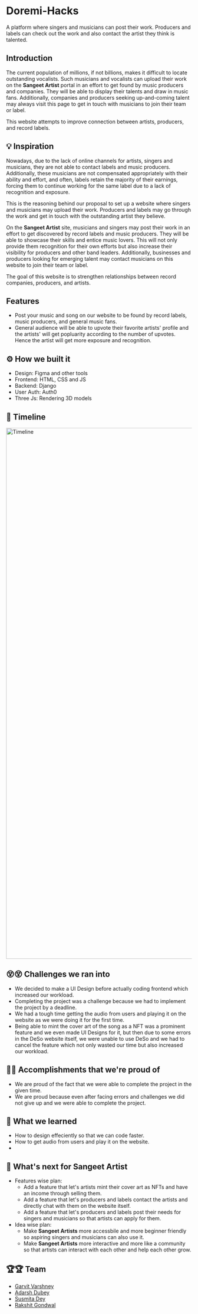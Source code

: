 # Doremi-Hacks
A platform where singers and musicians can post their work. Producers and labels can check out the work and also contact the artist they think is talented.

## Introduction

The current population of millions, if not billions, makes it difficult to locate outstanding vocalists. Such musicians and vocalists can upload their work on the **Sangeet Artist** portal in an effort to get found by music producers and companies. They will be able to display their talents and draw in music fans. Additionally, companies and producers seeking up-and-coming talent may always visit this page to get in touch with musicians to join their team or label.

This website attempts to improve connection between artists, producers, and record labels.

## 💡 Inspiration

Nowadays, due to the lack of online channels for artists, singers and musicians, they are not able to contact labels and music producers. Additionally, these musicians are not compensated appropriately with their ability and effort, and often, labels retain the majority of their earnings, forcing them to continue working for the same label due to a lack of recognition and exposure.

This is the reasoning behind our proposal to set up a website where singers and musicians may upload their work. Producers and labels may go through the work and get in touch with the outstanding artist they believe.

On the **Sangeet Artist** site, musicians and singers may post their work in an effort to get discovered by record labels and music producers. They will be able to showcase their skills and entice music lovers. This will not only provide them recognition for their own efforts but also increase their visibility for producers and other band leaders. Additionally, businesses and producers looking for emerging talent may contact musicians on this website to join their team or label.

The goal of this website is to strengthen relationships between record companies, producers, and artists.

## Features

- Post your music and song on our website to be found by record labels, music producers, and general music fans.
- General audience will be able to upvote their favorite artists' profile and the artists' will get popluarity according to the number of upvotes. Hence the artist will get more exposure and recognition.

## ⚙️ How we built it

- Design: Figma and other tools
- Frontend: HTML, CSS and JS
- Backend: Django
- User Auth: Auth0
- Three Js: Rendering 3D models

## 📅 Timeline

<img width="1440" alt="Timeline" src="https://user-images.githubusercontent.com/84132532/201513857-d2cbe332-fee7-4730-a159-a81d4cf1c5c4.png">

## 😵😵 Challenges we ran into

- We decided to make a UI Design before actually coding frontend which increased our workload.
- Completing the project was a challenge because we had to implement the project by a deadline.
- We had a tough time getting the audio from users and playing it on the website as we were doing it for the first time.
- Being able to mint the cover art of the song as a NFT was a prominent feature and we even made UI Designs for it, but then due to some errors in the DeSo website itself, we were unable to use DeSo and we had to cancel the feature which not only wasted our time but also increased our workload.

## 🏅🏅 Accomplishments that we're proud of

- We are proud of the fact that we were able to complete the project in the given time.
- We are proud because even after facing errors and challenges we did not give up and we were able to complete the project.

## 📖 What we learned

- How to design effeciently so that we can code faster.
- How to get audio from users and play it on the website.
- 

## 🚀 What's next for Sangeet Artist

- Features wise plan:
    - Add a feature that let's artists mint their cover art as NFTs and have an income through selling them.
    - Add a feature that let's producers and labels contact the artists and directly chat with them on the website itself.
    - Add a feature that let's producers and labels post their needs for singers and musicians so that artists can apply for them.
- Idea wise plan:
    - Make **Sangeet Artists** more accessbile and more beginner friendly so aspiring singers and musicians can also use it.
    - Make **Sangeet Artists** more interactive and more like a community so that artists can interact with each other and help each other grow.

## 🏆🏆 Team

- [Garvit Varshney](https://github.com/Garvit1809)
- [Adarsh Dubey](https://bio.link/inclinedadarsh)
- [Susmita Dey](https://bio.link/susmitadey)
- [Rakshit Gondwal](https://twitter.com/RakshitGondwal)
